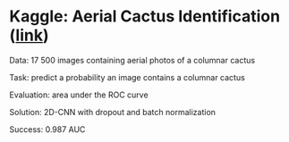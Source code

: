# Kaggle: Aerial Cactus Identification ([link](https://www.kaggle.com/c/aerial-cactus-identification))

Data: 17 500 images containing aerial photos of a columnar cactus

Task: predict a probability an image contains a columnar cactus

Evaluation: area under the ROC curve 

Solution: 2D-CNN with dropout and batch normalization

Success: 0.987 AUC
